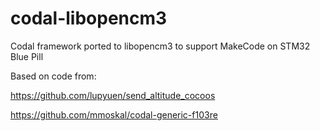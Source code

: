 # codal-libopencm3
Codal framework ported to libopencm3 to support MakeCode on STM32 Blue Pill

Based on code from:

https://github.com/lupyuen/send_altitude_cocoos

https://github.com/mmoskal/codal-generic-f103re
